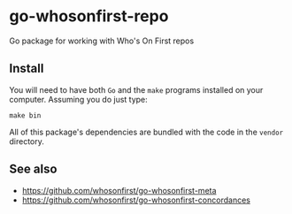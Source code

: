 # go-whosonfirst-repo

Go package for working with Who's On First repos

## Install

You will need to have both `Go` and the `make` programs installed on your computer. Assuming you do just type:

```
make bin
```

All of this package's dependencies are bundled with the code in the `vendor` directory.

## See also

* https://github.com/whosonfirst/go-whosonfirst-meta
* https://github.com/whosonfirst/go-whosonfirst-concordances